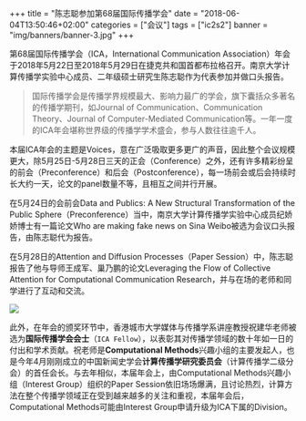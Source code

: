 +++
title = "陈志聪参加第68届国际传播学会"
date = "2018-06-04T13:50:46+02:00"
categories = ["会议"]
tags = ["ic2s2"]
banner = "img/banners/banner-3.jpg"
+++

第68届国际传播学会（ICA，International Communication Association）年会于2018年5月22日至2018年5月29日在捷克共和国首都布拉格召开。南京大学计算传播学实验中心成员、二年级硕士研究生陈志聪作为代表参加并做口头报告。

> 国际传播学会是传播学界规模最大、影响力最广的学会，旗下囊括众多著名的传播学期刊，如Journal of Communication、Communication Theory、Journal of Computer-Mediated Communication等。一年一度的ICA年会堪称世界级的传播学学术盛会，参与人数往往逾千人。

本届ICA年会的主题是Voices，意在广泛吸取更多更广的声音，因此整个会议规模更大，除5月25日-5月28日三天的正会（Conference）之外，还有许多精彩纷呈的前会（Preconference）和后会（Postconference），每一场前会或后会持续时长大约一天，论文的panel数量不等，且相互之间并行开展。

在5月24日的会前会Data and Publics: A New Structural Transformation of the Public Sphere（Preconference）当中，南京大学计算传播学实验中心成员纪娇娇博士有一篇论文Who are making fake news on Sina Weibo被选为会议口头报告，由陈志聪代为报告。

在5月28日的Attention and Diffusion Processes（Paper Session）中，陈志聪报告了他与导师王成军、巢乃鹏的论文Leveraging the Flow of Collective Attention for Computational Communication Research，并与在场的老师和同学进行了互动和交流。

![](/img/blog/ica18.jpg)


此外，在年会的颁奖环节中，香港城市大学媒体与传播学系讲座教授祝建华老师被选为**国际传播学会会士**（`ICA Fellow`），以表彰其对传播学领域的数十年如一日的付出和学术贡献。祝老师是**Computational Methods**兴趣小组的主要发起人，也是今年4月刚刚成立的中国新闻史学会**计算传播学研究委员会**（计算传播学二级分会）的首任会长。与去年相似，本届年会上，由Computational Methods兴趣小组（Interest Group）组织的Paper Session依旧场场爆满，且讨论热烈，计算方法在整个传播学领域正在受到越来越多的关注和重视，本届年会后，Computational Methods可能由Interest Group申请升级为ICA下属的Division。
